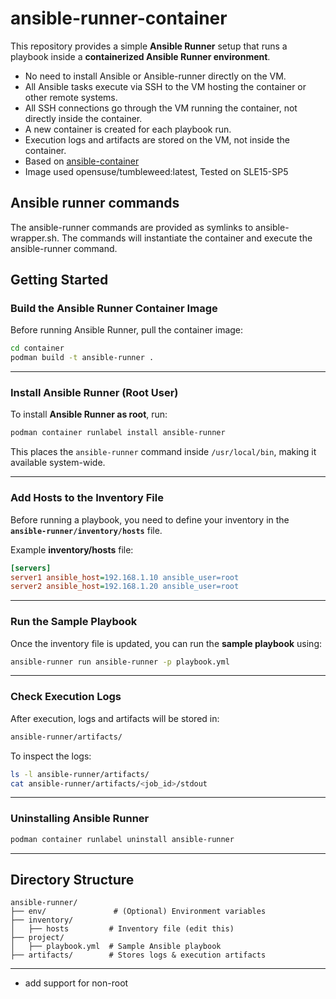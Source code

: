 # ansible-runner-container

This repository provides a simple **Ansible Runner** setup that runs a playbook inside a **containerized Ansible Runner environment**.

- No need to install Ansible or Ansible-runner directly on the VM.
- All Ansible tasks execute via SSH to the VM hosting the container or other remote systems.
- All SSH connections go through the VM running the container, not directly inside the container.
- A new container is created for each playbook run.
- Execution logs and artifacts are stored on the VM, not inside the container.
- Based on [ansible-container](https://github.com/SUSE/ansible-container/)
- Image used opensuse/tumbleweed:latest, Tested on SLE15-SP5

## Ansible runner commands

The ansible-runner commands are provided as symlinks to ansible-wrapper.sh. The commands will instantiate the container and execute the ansible-runner command.

## Getting Started

### Build the Ansible Runner Container Image

Before running Ansible Runner, pull the container image:

```sh
cd container
podman build -t ansible-runner .
```

---

### Install Ansible Runner (Root User)

To install **Ansible Runner as root**, run:

```sh
podman container runlabel install ansible-runner
```

This places the `ansible-runner` command inside `/usr/local/bin`, making it available system-wide.

---

### Add Hosts to the Inventory File

Before running a playbook, you need to define your inventory in the **`ansible-runner/inventory/hosts`** file.

Example **inventory/hosts** file:

```ini
[servers]
server1 ansible_host=192.168.1.10 ansible_user=root
server2 ansible_host=192.168.1.20 ansible_user=root
```

---

### Run the Sample Playbook

Once the inventory file is updated, you can run the **sample playbook** using:

```sh
ansible-runner run ansible-runner -p playbook.yml
```

---

### Check Execution Logs

After execution, logs and artifacts will be stored in:

```sh
ansible-runner/artifacts/
```

To inspect the logs:

```sh
ls -l ansible-runner/artifacts/
cat ansible-runner/artifacts/<job_id>/stdout
```

---
### Uninstalling Ansible Runner

```sh
podman container runlabel uninstall ansible-runner
```
---

## Directory Structure

```
ansible-runner/
├── env/               # (Optional) Environment variables
├── inventory/
│   ├── hosts         # Inventory file (edit this)
├── project/
│   ├── playbook.yml  # Sample Ansible playbook
├── artifacts/        # Stores logs & execution artifacts
```

---
- add support for non-root
